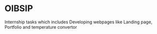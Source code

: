 # OIBSIP
Internship tasks which includes Developing webpages like Landing page, Portfolio and temperature convertor
